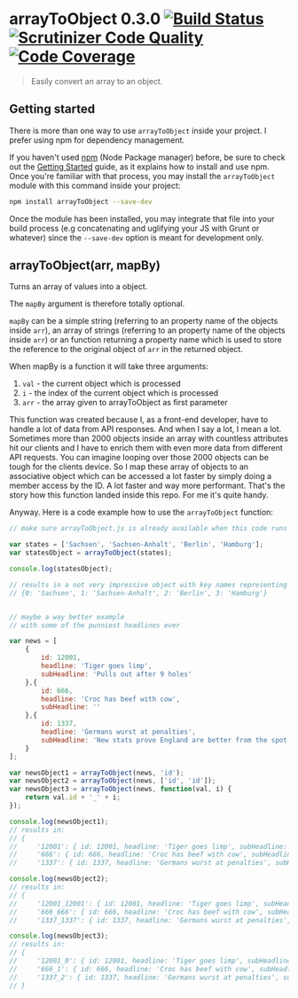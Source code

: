 # arrayToObject 0.3.0 [![Build Status](https://scrutinizer-ci.com/g/theZieger/arrayToObject/badges/build.png?b=master)](https://scrutinizer-ci.com/g/theZieger/arrayToObject/build-status/master) [![Scrutinizer Code Quality](https://scrutinizer-ci.com/g/theZieger/arrayToObject/badges/quality-score.png?b=master)](https://scrutinizer-ci.com/g/theZieger/arrayToObject/?branch=master) [![Code Coverage](https://scrutinizer-ci.com/g/theZieger/arrayToObject/badges/coverage.png?b=master)](https://scrutinizer-ci.com/g/theZieger/arrayToObject/?branch=master)

> Easily convert an array to an object.

## Getting started

There is more than one way to use `arrayToObject` inside your project. I prefer using npm for dependency management.

If you haven't used [npm](http://npmjs.com/) (Node Package manager) before, be sure to check out the [Getting Started](https://docs.npmjs.com/getting-started/what-is-npm) guide, as it explains how to install and use npm. Once you're familiar with that process, you may install the `arrayToObject` module with this command inside your project:

```bash
npm install arrayToObject --save-dev
```

Once the module has been installed, you may integrate that file into your build process (e.g concatenating and uglifying your JS with Grunt or whatever) since the `--save-dev` option is meant for development only.

## arrayToObject(arr, mapBy)

Turns an array of values into a object.

The `mapBy` argument is therefore totally optional.

`mapBy` can be a simple string (referring to an property name of the objects inside `arr`), an array of strings (referring to an property name of the objects inside `arr`) or an function returning a property name which is used to store the reference to the original object of `arr` in the returned object.

When mapBy is a function it will take three arguments:
1. `val` - the current object which is processed
1. `i` - the index of the current object which is processed
1. `arr` - the array given to arrayToObject as first parameter

This function was created because I, as a front-end developer, have to handle a lot of data from API responses. And when I say a lot, I mean a lot.
Sometimes more than 2000 objects inside an array with countless attributes hit our clients and I have to enrich them with even more data from different API requests.
You can imagine looping over those 2000 objects can be tough for the clients device. So I map these array of objects to an associative object which can be accessed a lot faster by simply doing a member access by the ID.
A lot faster and way more performant. That's the story how this function landed inside this repo. For me it's quite handy.

Anyway. Here is a code example how to use the `arrayToObject` function:

```javascript
// make sure arrayToObject.js is already available when this code runs

var states = ['Sachsen', 'Sachsen-Anhalt', 'Berlin', 'Hamburg'];
var statesObject = arrayToObject(states);

console.log(statesObject);

// results in a not very impressive object with key names representing the array indexes:
// {0: 'Sachsen', 1: 'Sachsen-Anhalt', 2: 'Berlin', 3: 'Hamburg'}


// maybe a way better example
// with some of the punniest headlines ever

var news = [
    {
        id: 12001,
        headline: 'Tiger goes limp',
        subHeadline: 'Pulls out after 9 holes'
    },{
        id: 666,
        headline: 'Croc has beef with cow',
        subHeadline: ''
    },{
        id: 1337,
        headline: 'Germans wurst at penalties',
        subHeadline: 'New stats prove England are better from the spot'
    }
];

var newsObject1 = arrayToObject(news, 'id');
var newsObject2 = arrayToObject(news, ['id', 'id']);
var newsObject3 = arrayToObject(news, function(val, i) {
    return val.id + '_' + i;
});

console.log(newsObject1);
// results in:
// {
//     '12001': { id: 12001, headline: 'Tiger goes limp', subHeadline: 'Pulls out after 9 holes' },
//     '666': { id: 666, headline: 'Croc has beef with cow', subHeadline: '' },
//     '1337': { id: 1337, headline: 'Germans wurst at penalties', subHeadline: 'New stats prove England are better from the spot' }

console.log(newsObject2);
// results in:
// {
//     '12001_12001': { id: 12001, headline: 'Tiger goes limp', subHeadline: 'Pulls out after 9 holes' },
//     '666_666': { id: 666, headline: 'Croc has beef with cow', subHeadline: '' },
//     '1337_1337': { id: 1337, headline: 'Germans wurst at penalties', subHeadline: 'New stats prove England are better from the spot' }

console.log(newsObject3);
// results in:
// {
//     '12001_0': { id: 12001, headline: 'Tiger goes limp', subHeadline: 'Pulls out after 9 holes' },
//     '666_1': { id: 666, headline: 'Croc has beef with cow', subHeadline: '' },
//     '1337_2': { id: 1337, headline: 'Germans wurst at penalties', subHeadline: 'New stats prove England are better from the spot' }
// }

```

